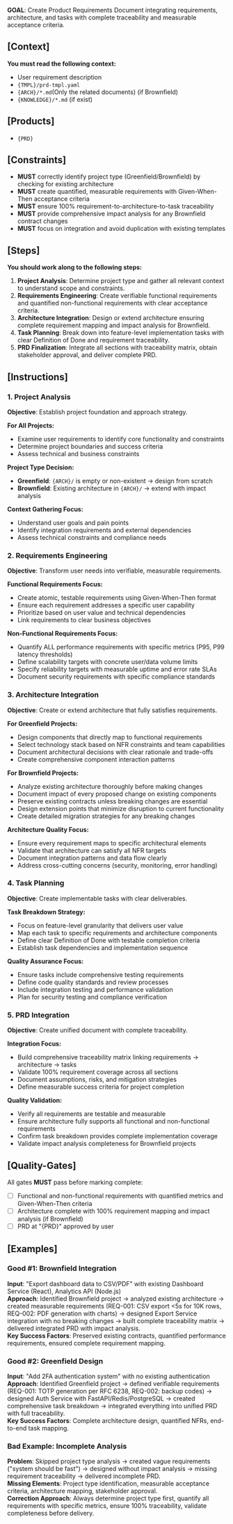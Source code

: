 **GOAL**: Create Product Requirements Document integrating requirements, architecture, and tasks with complete traceability and measurable acceptance criteria.

## [Context]
**You must read the following context:**
- User requirement description
- `{TMPL}/prd-tmpl.yaml`
- `{ARCH}/*.md`(Only the related documents) (if Brownfield)
- `{KNOWLEDGE}/*.md` (if exist)

## [Products]
- `{PRD}`

## [Constraints]
- **MUST** correctly identify project type (Greenfield/Brownfield) by checking for existing architecture
- **MUST** create quantified, measurable requirements with Given-When-Then acceptance criteria
- **MUST** ensure 100% requirement-to-architecture-to-task traceability
- **MUST** provide comprehensive impact analysis for any Brownfield contract changes
- **MUST** focus on integration and avoid duplication with existing templates

## [Steps]
**You should work along to the following steps:**
1. **Project Analysis**: Determine project type and gather all relevant context to understand scope and constraints.
2. **Requirements Engineering**: Create verifiable functional requirements and quantified non-functional requirements with clear acceptance criteria.
3. **Architecture Integration**: Design or extend architecture ensuring complete requirement mapping and impact analysis for Brownfield.
4. **Task Planning**: Break down into feature-level implementation tasks with clear Definition of Done and requirement traceability.
5. **PRD Finalization**: Integrate all sections with traceability matrix, obtain stakeholder approval, and deliver complete PRD.

## [Instructions]

### 1. Project Analysis
**Objective**: Establish project foundation and approach strategy.

**For All Projects:**
- Examine user requirements to identify core functionality and constraints
- Determine project boundaries and success criteria
- Assess technical and business constraints

**Project Type Decision:**
- **Greenfield**: `{ARCH}/` is empty or non-existent → design from scratch
- **Brownfield**: Existing architecture in `{ARCH}/` → extend with impact analysis

**Context Gathering Focus:**
- Understand user goals and pain points
- Identify integration requirements and external dependencies  
- Assess technical constraints and compliance needs

### 2. Requirements Engineering
**Objective**: Transform user needs into verifiable, measurable requirements.

**Functional Requirements Focus:**
- Create atomic, testable requirements using Given-When-Then format
- Ensure each requirement addresses a specific user capability
- Prioritize based on user value and technical dependencies
- Link requirements to clear business objectives

**Non-Functional Requirements Focus:**
- Quantify ALL performance requirements with specific metrics (P95, P99 latency thresholds)
- Define scalability targets with concrete user/data volume limits
- Specify reliability targets with measurable uptime and error rate SLAs
- Document security requirements with specific compliance standards

### 3. Architecture Integration
**Objective**: Create or extend architecture that fully satisfies requirements.

**For Greenfield Projects:**
- Design components that directly map to functional requirements
- Select technology stack based on NFR constraints and team capabilities
- Document architectural decisions with clear rationale and trade-offs
- Create comprehensive component interaction patterns

**For Brownfield Projects:**
- Analyze existing architecture thoroughly before making changes
- Document impact of every proposed change on existing components
- Preserve existing contracts unless breaking changes are essential
- Design extension points that minimize disruption to current functionality
- Create detailed migration strategies for any breaking changes

**Architecture Quality Focus:**
- Ensure every requirement maps to specific architectural elements
- Validate that architecture can satisfy all NFR targets
- Document integration patterns and data flow clearly
- Address cross-cutting concerns (security, monitoring, error handling)

### 4. Task Planning
**Objective**: Create implementable tasks with clear deliverables.

**Task Breakdown Strategy:**
- Focus on feature-level granularity that delivers user value
- Map each task to specific requirements and architecture components
- Define clear Definition of Done with testable completion criteria
- Establish task dependencies and implementation sequence

**Quality Assurance Focus:**
- Ensure tasks include comprehensive testing requirements
- Define code quality standards and review processes
- Include integration testing and performance validation
- Plan for security testing and compliance verification

### 5. PRD Integration
**Objective**: Create unified document with complete traceability.

**Integration Focus:**
- Build comprehensive traceability matrix linking requirements → architecture → tasks
- Validate 100% requirement coverage across all sections
- Document assumptions, risks, and mitigation strategies
- Define measurable success criteria for project completion

**Quality Validation:**
- Verify all requirements are testable and measurable
- Ensure architecture fully supports all functional and non-functional requirements
- Confirm task breakdown provides complete implementation coverage
- Validate impact analysis completeness for Brownfield projects

## [Quality-Gates]
All gates **MUST** pass before marking complete:
- [ ] Functional and non-functional requirements with quantified metrics and Given-When-Then criteria
- [ ] Architecture complete with 100% requirement mapping and impact analysis (if Brownfield)
- [ ] PRD at "{PRD}" approved by user

## [Examples]

### Good #1: Brownfield Integration
**Input**: "Export dashboard data to CSV/PDF" with existing Dashboard Service (React), Analytics API (Node.js)  
**Approach**: Identified Brownfield project → analyzed existing architecture → created measurable requirements (REQ-001: CSV export <5s for 10K rows, REQ-002: PDF generation with charts) → designed Export Service integration with no breaking changes → built complete traceability matrix → delivered integrated PRD with impact analysis.  
**Key Success Factors**: Preserved existing contracts, quantified performance requirements, ensured complete requirement mapping.

### Good #2: Greenfield Design
**Input**: "Add 2FA authentication system" with no existing authentication  
**Approach**: Identified Greenfield project → defined verifiable requirements (REQ-001: TOTP generation per RFC 6238, REQ-002: backup codes) → designed Auth Service with FastAPI/Redis/PostgreSQL → created comprehensive task breakdown → integrated everything into unified PRD with full traceability.  
**Key Success Factors**: Complete architecture design, quantified NFRs, end-to-end task mapping.

### Bad Example: Incomplete Analysis
**Problem**: Skipped project type analysis → created vague requirements ("system should be fast") → designed without impact analysis → missing requirement traceability → delivered incomplete PRD.  
**Missing Elements**: Project type identification, measurable acceptance criteria, architecture mapping, stakeholder approval.  
**Correction Approach**: Always determine project type first, quantify all requirements with specific metrics, ensure 100% traceability, validate completeness before delivery.
